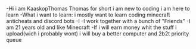 -Hi i am KaaskopThomas Thomas for short i am new to coding i am here to learn
-What i want to learn: i mostly want to learn coding minecraft anticheats and discord bots
-I 
-I work together with a bunch of "Friends"
-I am 21 years old and like Minecraft
-If i will earn money whit the stuff i upload(wich i probably wont) i will buy a better computer and 2b2t priority queue
